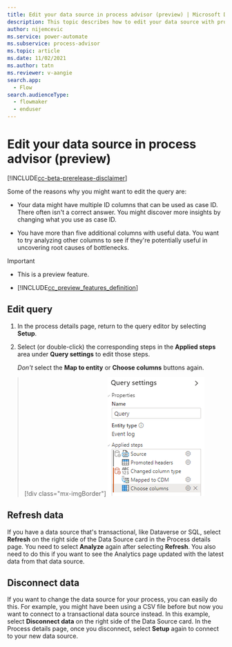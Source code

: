 ```yaml
---
title: Edit your data source in process advisor (preview) | Microsoft Docs
description: This topic describes how to edit your data source with process mining in the process advisor feature in Power Automate.
author: nijemcevic 
ms.service: power-automate
ms.subservice: process-advisor
ms.topic: article
ms.date: 11/02/2021
ms.author: tatn
ms.reviewer: v-aangie
search.app: 
  - Flow
search.audienceType: 
  - flowmaker
  - enduser
---
```


# Edit your data source in process advisor (preview)

[!INCLUDE[cc-beta-prerelease-disclaimer](./includes/cc-beta-prerelease-disclaimer.md)]

Some of the reasons why you might want to edit the query are:

- Your data might have multiple ID columns that can be used as case ID. There often isn't a correct answer. You might discover more insights by changing what you use as case ID.

- You have more than five additional columns with useful data. You want to try analyzing other columns to see if they're potentially useful in uncovering root causes of bottlenecks.

> [!IMPORTANT]
> - This is a preview feature.
>
> - [!INCLUDE[cc_preview_features_definition](includes/cc-preview-features-definition.md)]


## Edit query

1. In the process details page, return to the query editor by selecting **Setup**.

1. Select (or double-click) the corresponding steps in the **Applied steps** area under **Query settings** to edit those steps.

    *Don't* select the **Map to entity** or **Choose columns** buttons again.

> [!div class="mx-imgBorder"]
> ![Screenshot of the Query settings dialog.](media/process-mining-data-source/applied-steps.png "Query settings dialog")

## Refresh data

If you have a data source that's transactional, like Dataverse or SQL, select **Refresh** on the right side of the Data Source card in the Process details page. You need to select **Analyze** again after selecting **Refresh**. You also need to do this if you want to see the Analytics page updated with the latest data from that data source.

## Disconnect data

If you want to change the data source for your process, you can easily do this. For example, you might have been using a CSV file before but now you want to connect to a transactional data source instead. In this example, select **Disconnect data** on the right side of the Data Source card. In the Process details page, once you disconnect, select **Setup** again to connect to your new data source.
